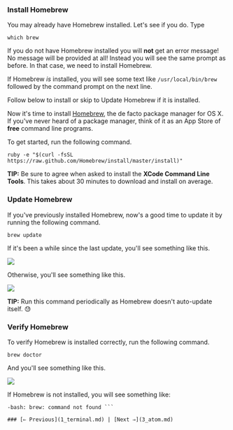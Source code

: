 ### Install Homebrew

You may already have Homebrew installed. Let's see if you do. Type

```
which brew
```

If you do not have Homebrew installed you will **not** get an error message! No message will be provided at all! Instead you will see the same prompt as before.  In that case,  we need to install Homebrew.

If Homebrew *is* installed, you will see some text like `/usr/local/bin/brew` followed by the command prompt on the next line.  

Follow below to install or skip to Update Homebrew if it is installed.

Now it's time to install <a href="http://brew.sh/" target="_blank">Homebrew</a>, the de facto package manager for OS X. If you've never heard of a package manager, think of it as an App Store of **free** command line programs.

To get started, run the following command.

```
ruby -e "$(curl -fsSL https://raw.github.com/Homebrew/install/master/install)"
```

**TIP:** Be sure to agree when asked to install the **XCode Command Line Tools**. This takes about 30 minutes to download and install on average.


### Update Homebrew

If you've previously installed Homebrew, now's a good time to update it by running the following command.

```
brew update
```

If it's been a while since the last update, you'll see something like this.

![](https://i.imgur.com/OCAX71o.png)

Otherwise, you'll see something like this.

![](https://i.imgur.com/JPB9Gnn.png)

**TIP:** Run this command periodically as Homebrew doesn't auto-update itself. :sweat:


### Verify Homebrew

To verify Homebrew is installed correctly, run the following command.

```
brew doctor
```

And you'll see something like this.

![](https://i.imgur.com/DWfdE3D.png)

If Homebrew is not installed, you will see something like:
```
-bash: brew: command not found ```

### [⇐ Previous](1_terminal.md) | [Next ⇒](3_atom.md)

